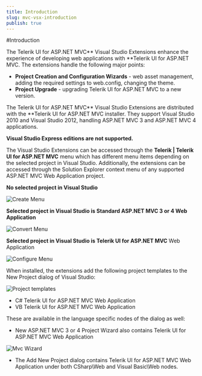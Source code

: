 ```yaml
---
title: Introduction
slug: mvc-vsx-introduction
publish: true
---
```


#Introduction

The Telerik UI for ASP.NET MVC** Visual Studio Extensions enhance the experience of developing web applications with **Telerik UI for ASP.NET MVC. The extensions handle the following major points:

-   **Project Creation and Configuration Wizards** - web asset management, adding the required settings to web.config, changing the theme.
-   **Project Upgrade** - upgrading Telerik UI for ASP.NET MVC to a new version.

The Telerik UI for ASP.NET MVC** Visual Studio Extensions are distributed with the **Telerik UI for ASP.NET MVC installer. They support Visual Studio 2010 and Visual Studio 2012, handling ASP.NET MVC 3 and ASP.NET MVC 4 applications.

**Visual Studio Express editions are not supported.**

The Visual Studio Extensions can be accessed through the **Telerik | Telerik UI for ASP.NET MVC** menu which has different menu items depending on the selected project in Visual Studio.
Additionally, the extensions can be accessed through the Solution Explorer context menu of any supported ASP.NET MVC Web Application project.

**No selected project in Visual Studio**

 ![Create Menu](images/create_menu.png)


**Selected project in Visual Studio is Standard ASP.NET MVC 3 or 4 Web Application**

 ![Convert Menu](images/convert_menu.png)

**Selected project in Visual Studio is Telerik UI for ASP.NET MVC** Web Application

 ![Configure Menu](images/configure_menu.png)

When installed, the extensions add the following project templates to the New Project dialog of Visual Studio:

 ![Project templates](images/project_template.png)

-   C# Telerik UI for ASP.NET MVC Web Application
-   VB Telerik UI for ASP.NET MVC Web Application

These are available in the language specific nodes of the dialog as well:

-   New ASP.NET MVC 3 or 4 Project Wizard also contains Telerik UI for ASP.NET MVC Web Application

![Mvc Wizard](images/mvc_wizard.png)

-   The Add New Project dialog contains Telerik UI for ASP.NET MVC Web Application under both CSharp\Web and Visual Basic\Web nodes.


